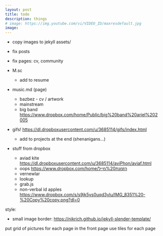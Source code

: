 ```yaml
---
layout: post
title: todo
description: things
# image: https://img.youtube.com/vi/VIDEO_ID/maxresdefault.jpg
image: 
---
```


* copy images to jekyll assets/
* fix posts
* fix pages: cv, community
* M.sc
  - add to resume

* music.md (page)
  - bazbez - cv / artwork
  - mainstream
  - big band https://www.dropbox.com/home/Public/big%20band%20ariel%202005

* gifs! https://dl.dropboxusercontent.com/u/3685114/gifs/index.html
  - add to projects at the end (shenanigans...)
  
* stuff from dropbox
  - aviad kite https://dl.dropboxusercontent.com/u/3685114/aviPhon/aviaf.html
  - oops https://www.dropbox.com/home/הזמנת%20מייל
  - vernewlar
  - lookup
  - grab.js
  - non-verbal id apples https://www.dropbox.com/s/s9jk5ys0uqd3ylu/IMG_8351%20-%20Copy%20copy.png?dl=0

style:
- small image border: https://nikrich.github.io/jekyll-slender-template/


put grid of pictures for each page in the front page
use tiles for each page


<div class="box alt">
	<div class="row 50% uniform">
		<div class="4u"><span class="image fit"><img src="/pic08.jpg" alt="" /></span></div>
		<div class="4u"><span class="image fit"><img src="/pic09.jpg" alt="" /></span></div>
		<div class="4u$"><span class="image fit"><img src="/pic10.jpg" alt="" /></span></div>
		<!-- Break -->
		<div class="4u"><span class="image fit"><img src="/pic10.jpg" alt="" /></span></div>
		<div class="4u"><span class="image fit"><img src="/pic08.jpg" alt="" /></span></div>
		<div class="4u$"><span class="image fit"><img src="/pic09.jpg" alt="" /></span></div>
		<!-- Break -->
		<div class="4u"><span class="image fit"><img src="/pic09.jpg" alt="" /></span></div>
		<div class="4u"><span class="image fit"><img src="/pic10.jpg" alt="" /></span></div>
		<div class="4u$"><span class="image fit"><img src="/pic08.jpg" alt="" /></span></div>
	</div>
</div>
